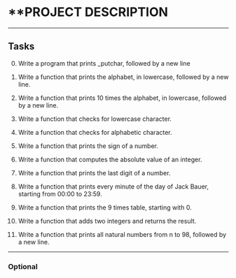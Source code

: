 # **PROJECT DESCRIPTION
-----
## Tasks

0. Write a program that prints _putchar, followed by a new line

1. Write a function that prints the alphabet, in lowercase, followed by a new line.

2. Write a function that prints 10 times the alphabet, in lowercase, followed by a new line.

3. Write a function that checks for lowercase character.

4. Write a function that checks for alphabetic character.

5. Write a function that prints the sign of a number.

6. Write a function that computes the absolute value of an integer. 

7. Write a function that prints the last digit of a number.

8. Write a function that prints every minute of the day of Jack Bauer, starting from 00:00 to 23:59.

9. Write a function that prints the 9 times table, starting with 0.

10. Write a function that adds two integers and returns the result.

11. Write a function that prints all natural numbers from n to 98, followed by a new line.

---
### Optional


